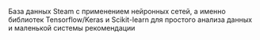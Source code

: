 База данных Steam с применением нейронных сетей, а именно библиотек Tensorflow/Keras и Scikit-learn для простого анализа данных и маленькой системы рекомендации
